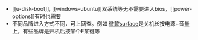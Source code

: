 - [[u-disk-boot]], [[windows-ubuntu]]双系统等无不需要进入bios，[[power-options]]有时也需要
- 不同品牌进入方式不同，可上网查。例如 [微软surface](https://learn.microsoft.com/zh-cn/surface/battery-limit)是关机长按电源+音量上，有些品牌是开机后按某个F某键等